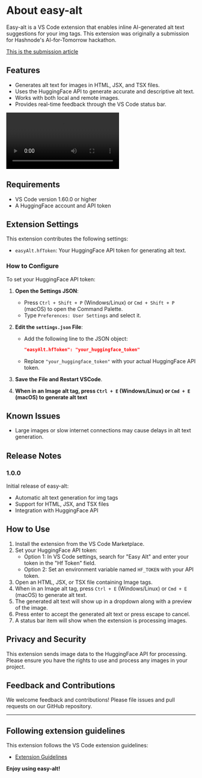 # About easy-alt

Easy-alt is a VS Code extension that enables inline AI-generated alt text suggestions for your img tags. This extension was originally a submission for Hashnode's AI-for-Tomorrow hackathon.

[This is the submission article](https://blog.hijabicoder.dev/auto-add-alt-text-to-img-tags-with-easy-alt-an-ai-powered-vscode-extension)

## Features

- Generates alt text for images in HTML, JSX, and TSX files.
- Uses the HuggingFace API to generate accurate and descriptive alt text.
- Works with both local and remote images.
- Provides real-time feedback through the VS Code status bar.

![Easy Alt in Action](https://github.com/FatumaA/easy-alt/blob/main/easy-alt-g.mp4)

## Requirements

- VS Code version 1.60.0 or higher
- A HuggingFace account and API token

## Extension Settings

This extension contributes the following settings:

- `easyAlt.hfToken`: Your HuggingFace API token for generating alt text.

### How to Configure

To set your HuggingFace API token:

1. **Open the Settings JSON**:

   - Press `Ctrl + Shift + P` (Windows/Linux) or `Cmd + Shift + P` (macOS) to open the Command Palette.
   - Type `Preferences: User Settings` and select it.

2. **Edit the `settings.json` File**:

   - Add the following line to the JSON object:
     ```json
     "easyAlt.hfToken": "your_huggingface_token"
     ```
   - Replace `"your_huggingface_token"` with your actual HuggingFace API token.

3. **Save the File and Restart VSCode**.
4. **When in an Image alt tag, press `Ctrl + E` (Windows/Linux) or `Cmd + E` (macOS) to generate alt text**

## Known Issues

- Large images or slow internet connections may cause delays in alt text generation.

## Release Notes

### 1.0.0

Initial release of easy-alt:

- Automatic alt text generation for img tags
- Support for HTML, JSX, and TSX files
- Integration with HuggingFace API

## How to Use

1. Install the extension from the VS Code Marketplace.
2. Set your HuggingFace API token:
   - Option 1: In VS Code settings, search for "Easy Alt" and enter your token in the "Hf Token" field.
   - Option 2: Set an environment variable named `HF_TOKEN` with your API token.
3. Open an HTML, JSX, or TSX file containing Image tags.
4. When in an Image alt tag, press `Ctrl + E` (Windows/Linux) or `Cmd + E` (macOS) to generate alt text.
5. The generated alt text will show up in a dropdown along with a preview of the image.
6. Press enter to accept the generated alt text or press escape to cancel.
7. A status bar item will show when the extension is processing images.

## Privacy and Security

This extension sends image data to the HuggingFace API for processing. Please ensure you have the rights to use and process any images in your project.

## Feedback and Contributions

We welcome feedback and contributions! Please file issues and pull requests on our GitHub repository.

---

## Following extension guidelines

This extension follows the VS Code extension guidelines:

- [Extension Guidelines](https://code.visualstudio.com/api/references/extension-guidelines)

**Enjoy using easy-alt!**
